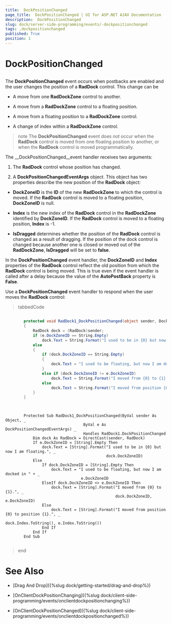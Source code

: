 ```yaml
---
title:  DockPositionChanged
page_title:  DockPositionChanged | UI for ASP.NET AJAX Documentation
description:  DockPositionChanged
slug: dock/server-side-programming/events/-dockpositionchanged
tags: ,dockpositionchanged
published: True
position: 1
---
```


#  DockPositionChanged



## 

The __DockPositionChanged__ event occurs when postbacks are enabled and the user changes the position of a __RadDock__ control. This change can be

* A move from one __RadDockZone__ control to another.

* A move from a __RadDockZone__ control to a floating position.

* A move from a floating position to a __RadDockZone__ control.

* A change of index within a __RadDockZone__ control.

>note The __DockPositionChanged__ event does *not* occur when the __RadDock__ control is moved from one floating position to another, or when the __RadDock__ control is moved programmatically.
>


The __DockPositionChanged__event handler receives two arguments:

1. The __RadDock__ control whose position has changed.

1. A __DockPositionChangedEventArgs__ object. This object has two properties describe the new position of the __RadDock__ object:

* __DockZoneID__ is the __ID__ of the new __RadDockZone__ to which the control is moved. If the __RadDock__ control is moved to a floating position, __DockZoneID__ is null.

* __Index__ is the new index of the __RadDock__ control in the __RadDockZone__ identified by __DockZoneID__. If the __RadDock__ control is moved to a floating position, __Index__ is -1.

* __IsDragged__ determines whether the position of the __RadDock__ control is changed as a result of dragging. If the position of the dock control is changed because another one is closed or moved out of the __RadDockZone__, __IsDragged__ will be set to __false__.

In the __DockPositionChanged__ event handler, the __DockZoneID__ and __Index__ properties of the __RadDock__ control reflect the old position from which the __RadDock__ control is being moved. This is true even if the event handler is called after a delay because the value of the __AutoPostBack__ property is __False__.

Use a __DockPositionChanged__ event handler to respond when the user moves the __RadDock__ control:

>tabbedCode

````C#
	
	    protected void RadDock1_DockPositionChanged(object sender, DockPositionChangedEventArgs e)
	    {
	        RadDock dock = (RadDock)sender;
	        if (e.DockZoneID == String.Empty)
	            dock.Text = String.Format("I used to be in {0} but now I am floating.", dock.DockZoneID);
	        else
	        {
	            if (dock.DockZoneID == String.Empty)
	            {
	                dock.Text = "I used to be floating, but now I am docked in " + e.DockZoneID;
	            }
	            else if (dock.DockZoneID != e.DockZoneID)
	                dock.Text = String.Format("I moved from {0} to {1}.", dock.DockZoneID, e.DockZoneID);
	            else
	                dock.Text = String.Format("I moved from position {0} to position {1}." + dock.Index.ToString(), e.Index.ToString());
	        }
	    } 
				
````



````VB
	     
	    Protected Sub RadDock1_DockPositionChanged(ByVal sender As Object, _
	                              ByVal e As DockPositionChangedEventArgs) _
	                              Handles RadDock1.DockPositionChanged
	        Dim dock As RadDock = DirectCast(sender, RadDock)
	        If e.DockZoneID = [String].Empty Then
	            dock.Text = [String].Format("I used to be in {0} but now I am floating.", _
	                                        dock.DockZoneID)
	        Else
	            If dock.DockZoneID = [String].Empty Then
	                dock.Text = "I used to be floating, but now I am docked in " + _
	                             e.DockZoneID
	            ElseIf dock.DockZoneID <> e.DockZoneID Then
	                dock.Text = [String].Format("I moved from {0} to {1}.", _
	                                            dock.DockZoneID, e.DockZoneID)
	            Else
	                dock.Text = [String].Format("I moved from position {0} to position {1}.", _
	                                             dock.Index.ToString(), e.Index.ToString())
	            End If
	        End If
	    End Sub
	
````


>end

# See Also

 * [Drag And Drop]({%slug dock/getting-started/drag-and-drop%})

 * [OnClientDockPositionChanging]({%slug dock/client-side-programming/events/onclientdockpositionchanging%})

 * [OnClientDockPositionChanged]({%slug dock/client-side-programming/events/onclientdockpositionchanged%})
